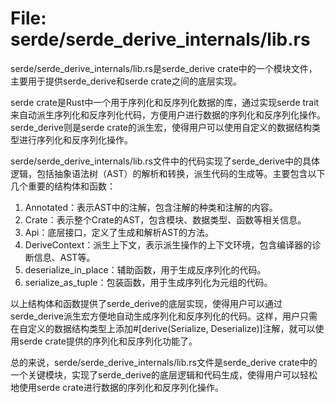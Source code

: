# File: serde/serde_derive_internals/lib.rs

serde/serde_derive_internals/lib.rs是serde_derive crate中的一个模块文件，主要用于提供serde_derive和serde crate之间的底层实现。

serde crate是Rust中一个用于序列化和反序列化数据的库，通过实现serde trait来自动派生序列化和反序列化代码，方便用户进行数据的序列化和反序列化操作。serde_derive则是serde crate的派生宏，使得用户可以使用自定义的数据结构类型进行序列化和反序列化操作。

serde/serde_derive_internals/lib.rs文件中的代码实现了serde_derive中的具体逻辑，包括抽象语法树（AST）的解析和转换，派生代码的生成等。主要包含以下几个重要的结构体和函数：

1. Annotated：表示AST中的注解，包含注解的种类和注解的内容。
2. Crate：表示整个Crate的AST，包含模块、数据类型、函数等相关信息。
3. Api：底层接口，定义了生成和解析AST的方法。
4. DeriveContext：派生上下文，表示派生操作的上下文环境，包含编译器的诊断信息、AST等。
5. deserialize_in_place：辅助函数，用于生成反序列化的代码。
6. serialize_as_tuple：包装函数，用于生成序列化为元组的代码。

以上结构体和函数提供了serde_derive的底层实现，使得用户可以通过serde_derive派生宏方便地自动生成序列化和反序列化的代码。这样，用户只需在自定义的数据结构类型上添加#[derive(Serialize, Deserialize)]注解，就可以使用serde crate提供的序列化和反序列化功能了。

总的来说，serde/serde_derive_internals/lib.rs文件是serde_derive crate中的一个关键模块，实现了serde_derive的底层逻辑和代码生成，使得用户可以轻松地使用serde crate进行数据的序列化和反序列化操作。

